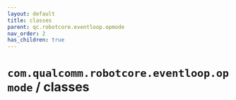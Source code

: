 ```yaml
---
layout: default
title: classes
parent: qc.robotcore.eventloop.opmode
nav_order: 2
has_children: true
---
```

# `com.qualcomm.robotcore.eventloop.opmode` / classes
      